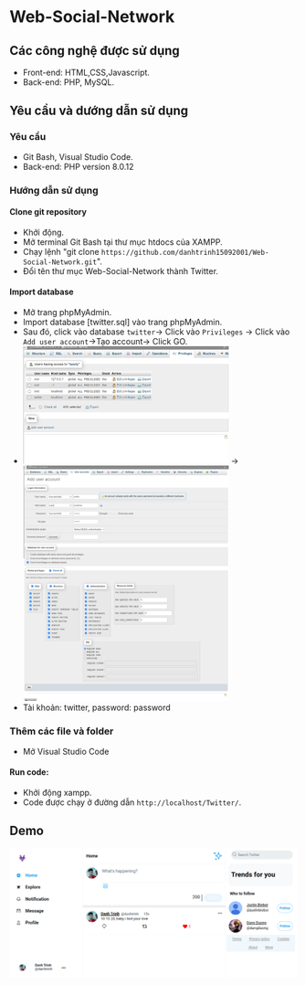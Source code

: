 # Web-Social-Network
## Các công nghệ được sử dụng
  - Front-end: HTML,CSS,Javascript.
  - Back-end: PHP, MySQL.
## Yêu cầu và dướng dẫn sử dụng
### Yêu cầu
  - Git Bash, Visual Studio Code.
  - Back-end: PHP version 8.0.12
### Hướng dẫn sử dụng
#### Clone git repository
  - Khởi động.
  - Mở terminal Git Bash tại thư mục htdocs của XAMPP.
  - Chạy lệnh "git clone `https://github.com/danhtrinh15092001/Web-Social-Network.git`".
  - Đổi tên thư mục Web-Social-Network thành Twitter.
#### Import database
  - Mở trang phpMyAdmin.
  - Import database [twitter.sql] vào trang phpMyAdmin.
  - Sau đó, click vào database `twitter`-> Click vào `Privileges` -> Click vào `Add user account`->Tạo account-> Click GO.
  - <img width="360" src='https://github.com/danhtrinh15092001/Web-Social-Network/blob/f968372c303a64d94eeb3a0be683ec3848ec20fd/Privaleges.png'> -> <img width="360" src='https://github.com/danhtrinh15092001/Web-Social-Network/blob/95cfee2361547937c6c390faf733c3736df90148/account.png'>
  - Tài khoản: twitter, password: password
### Thêm các file và folder
  - Mở Visual Studio Code
#### Run code:
  - Khởi động xampp.
  - Code được chạy ở đường dẫn `http://localhost/Twitter/`.
## Demo
<p align='center'><img src='https://github.com/danhtrinh15092001/Web-Social-Network/blob/c76b704ce5ad2505fd8e3a44bf0435b745f1cfe0/Demo.png'></p>
